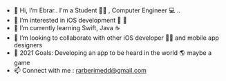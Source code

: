 - 👋 Hi, I’m Ebrar.. I'm a Student 👩‍🎓 , Computer Engineer 💻 ..
- 👀 I’m interested in iOS development 📱 🍎
- 🌱 I’m currently learning Swift, Java ☕
- 💞️ I’m looking to collaborate with other iOS developer 👩‍💻 and mobile app designers
- 🎯 2021 Goals: Developing an app to be heard in the world 🌎  maybe a game
- 📫 Connect with me : rarberimedd@gmail.com

<!---
xrarberimed/xrarberimed is a ✨ special ✨ repository because its `README.md` (this file) appears on your GitHub profile.
You can click the Preview link to take a look at your changes.
--->

